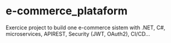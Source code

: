 # e-commerce_plataform
Exercice project to build one e-commerce sistem with .NET, C#, microservices, APIREST, Security (JWT, OAuth2), CI/CD...
